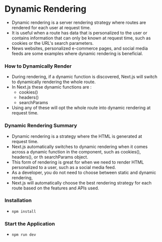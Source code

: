 # Dynamic Rendering

- Dynamic rendering is a server rendering strategy where routes are rendered for each user at request time.
- It is useful when a route has data that is personalized to the user or contains information that can only be known at request time, such as cookies or the URL's search parameters.
- News websites, personalized e-commerce pages, and social media feeds are some examples where dynamic rendering is beneficial.

### How to Dynamically Render

- During rendering, if a dynamic function is discovered, Next.js will switch to dynamically rendering the whole route.
- In Next.js these dynamic functions are :
  - cookies()
  - headers()
  - searchParams
- Using any of these will opt the whole route into dynamic rendering at request time.

### Dynamic Rendering Summary

- Dynamic rendering is a strategy where the HTML is generated at request time.
- Next.js automatically switches to dynamic rendering when it comes across a dynamic function in the component, such as cookies(), headers(), or th searchParams object.
- This form of rendering is great for when we need to render HTML personalized to a user, such as a social media feed.
- As a developer, you do not need to choose between static and dynamic rendering,
- Next.js will automatically choose the best rendering strategy for each route based on the features and APIs used.

### Installation

- `npm install`

### Start the Application

- `npm run dev`
